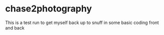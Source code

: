 # chase2photography
This is a test run to get myself back up to snuff in some basic coding front and back
